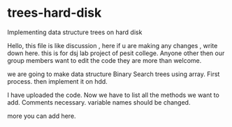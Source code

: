 trees-hard-disk
===============

Implementing data structure trees on hard disk

Hello, this file is like discussion , here if u are making any changes , write down here.
this is for dsj lab project of pesit college. Anyone other then our group members want to edit the code they are more than welcome.

we are going to make data structure Binary Search trees using array. First process. then implement it on hdd.

I have uploaded the code.
Now we have to list all the methods we want to add.
Comments necessary.
variable names should be changed.

more you can add here.
